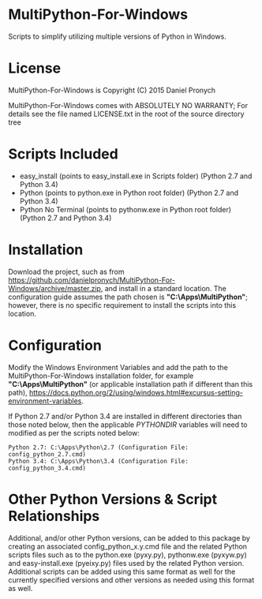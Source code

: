 # MultiPython-For-Windows
Scripts to simplify utilizing multiple versions of Python in Windows.

# License
MultiPython-For-Windows is Copyright (C) 2015 Daniel Pronych

MultiPython-For-Windows comes with ABSOLUTELY NO WARRANTY; For details see the file named LICENSE.txt in the root of the source directory tree

# Scripts Included
* easy_install (points to easy_install.exe in Scripts folder) (Python 2.7 and Python 3.4)
* Python (points to python.exe in Python root folder) (Python 2.7 and Python 3.4)
* Python No Terminal (points to pythonw.exe in Python root folder) (Python 2.7 and Python 3.4)

# Installation

Download the project, such as from https://github.com/danielpronych/MultiPython-For-Windows/archive/master.zip, and install in a standard location. The configuration guide assumes the path chosen is **"C:\Apps\MultiPython"**; however, there is no specific requirement to install the scripts into this location.

# Configuration

Modify the Windows Environment Variables and add the path to the MultiPython-For-Windows installation folder, for example **"C:\Apps\MultiPython"** (or applicable installation path if different than this path), https://docs.python.org/2/using/windows.html#excursus-setting-environment-variables.

If Python 2.7 and/or Python 3.4 are installed in different directories than those noted below, then the applicable *PYTHONDIR* variables will need to modified as per the scripts noted below:

    Python 2.7: C:\Apps\Python\2.7 (Configuration File: config_python_2.7.cmd)
    Python 3.4: C:\Apps\Python\3.4 (Configuration File: config_python_3.4.cmd)

# Other Python Versions & Script Relationships

Additional, and/or other Python versions, can be added to this package by creating an associated config_python_x.y.cmd file and the related Python scripts files such as to the python.exe (pyxy.py), pythonw.exe (pyxyw.py) and easy-install.exe (pyeixy.py) files used by the related Python version. Additional scripts can be added using this same format as well for the currently specified versions and other versions as needed using this format as well.

